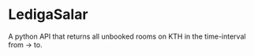 # LedigaSalar

A python API that returns all unbooked rooms on KTH in the time-interval from -> to.
